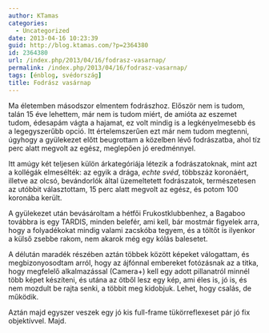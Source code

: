 ```yaml
---
author: KTamas
categories:
  - Uncategorized
date: 2013-04-16 10:23:39
guid: http://blog.ktamas.com/?p=2364380
id: 2364380
url: /index.php/2013/04/16/fodrasz-vasarnap/
permalink: /index.php/2013/04/16/fodrasz-vasarnap/
tags: [énblog, svédország]
title: Fodrász vasárnap
---
```


Ma életemben másodszor elmentem fodrászhoz. Először nem is tudom, talán 15 éve lehettem, már nem is tudom miért, de amióta az eszemet tudom, édesapám vágta a hajamat, ez volt mindig is a legkényelmesebb és a legegyszerűbb opció. Itt értelemszerűen ezt már nem tudom megtenni, úgyhogy a gyülekezet előtt beugrottam a közelben lévő fodrászatba, ahol tíz perc alatt megvolt az egész, meglepően jó eredménnyel.

Itt amúgy két teljesen külön árkategóriája létezik a fodrászatoknak, mint azt a kollégák elmesélték: az egyik a drága, _echte svéd_, többszáz koronáért, illetve az olcsó, bevándorlók által üzemeltetett fodrászatok, természetesen az utóbbit választottam, 15 perc alatt megvolt az egész, és potom 100 koronába került.

A gyülekezet után bevásároltam a hétfői Frukostklubbenhez, a Bagaboo továbbra is egy TARDIS, minden belefér, ami kell, bár mostmár figyelek arra, hogy a folyadékokat mindig valami zacskóba tegyem, és a töltőt is ilyenkor a külső zsebbe rakom, nem akarok még egy kólás balesetet. 

A délután maradék részében aztán többek között képeket válogattam, és megbizonyosodtam arról, hogy az ájfónnal embereket fotózásnak az a titka, hogy megfelelő alkalmazással (Camera+) kell egy adott pillanatról minnél több képet készíteni, és utána az ötből lesz egy kép, ami éles is, jó is, és nem mozdult be rajta senki, a többit meg kidobjuk. Lehet, hogy csalás, de működik.

Aztán majd egyszer veszek egy jó kis full-frame tükörreflexeset pár jó fix objektívvel. Majd.
